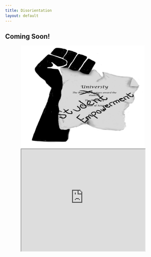 ```yaml
---
title: Disorientation
layout: default
---
```


## Coming Soon!

<span style="display:inline"><p align="center"><img src="/images/DiplomaFistMarkup.jpg" alt="Solidarity Fist Diploma" width="400" height="329" />&nbsp;<iframe width="400" height="329" src="http://www.youtube.com/embed/PhFvZRT7Ds0"></iframe></p></span>